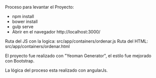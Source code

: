 Proceso para levantar el Proyecto:
- npm install
- bower install
- gulp serve
- Abrir en el navegador http://localhost:3000/

Ruta del JS con la logica: src/app/containers/ordenar.js
Ruta del HTML: src/app/containers/ordenar.html

El proyecto fue realizado con "Yeoman Generator", 
el estilo fue mejorado con Bootstrap. 

La lógica del proceso esta realizado con angularJs.
